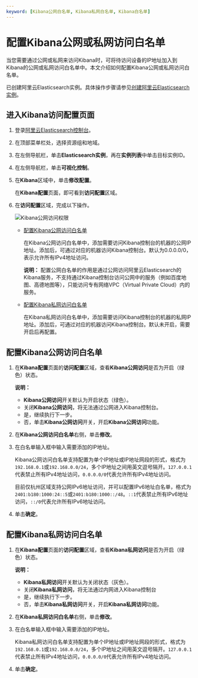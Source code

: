 ```yaml
---
keyword: [Kibana公网白名单, Kibana私网白名单, Kibana白名单]
---
```


# 配置Kibana公网或私网访问白名单

当您需要通过公网或私网来访问Kibana时，可将待访问设备的IP地址加入到Kibana的公网或私网访问白名单中。本文介绍如何配置Kibana公网或私网访问白名单。

已创建阿里云Elasticsearch实例。具体操作步骤请参见[创建阿里云Elasticsearch实例](/cn.zh-CN/快速入门/步骤一：创建实例/创建阿里云Elasticsearch实例.md)。

## 进入Kibana访问配置页面

1.  登录[阿里云Elasticsearch控制台](https://elasticsearch.console.aliyun.com/#/home)。

2.  在顶部菜单栏处，选择资源组和地域。

3.  在左侧导航栏，单击**Elasticsearch实例**，再在**实例列表**中单击目标实例ID。

4.  在左侧导航栏，单击**可视化控制**。

5.  在**Kibana**区域中，单击**修改配置**。

    在**Kibana配置**页面，即可看到**访问配置**区域。

6.  在**访问配置**区域，完成以下操作。

    ![Kibana公网访问权限](https://static-aliyun-doc.oss-cn-hangzhou.aliyuncs.com/assets/img/zh-CN/4056359951/p49791.png)

    -   [配置Kibana公网访问白名单](#section_ovn_tjs_bcm)

        在Kibana公网访问白名单中，添加需要访问Kibana控制台的机器的公网IP地址。添加后，可通过对应的机器访问Kibana控制台。默认为0.0.0.0/0，表示允许所有IPv4地址访问。

        **说明：** 配置公网白名单的作用是通过公网访问阿里云Elasticsearch的Kibana服务，不支持通过Kibana控制台访问公网中的服务（例如百度地图、高德地图等），只能访问专有网络VPC（Virtual Private Cloud）内的服务。

    -   [配置Kibana私网访问白名单](#section_ahf_n6m_1o4)

        在Kibana私网访问白名单中，添加需要访问Kibana控制台的机器的私网IP地址。添加后，可通过对应的机器访问Kibana控制台。默认未开启，需要开启后再配置。


## 配置Kibana公网访问白名单

1.  在**Kibana配置**页面的**访问配置**区域，查看**Kibana公网访问**是否为开启（绿色）状态。

    **说明：**

    -   **Kibana公网访问**开关默认为开启状态（绿色）。
    -   关闭**Kibana公网访问**，将无法通过公网进入Kibana控制台。
    -   是，继续执行下一步。
    -   否，单击**Kibana公网访问**开关，开启**Kibana公网访问**功能。
2.  在**Kibana公网访问白名单**右侧，单击**修改**。

3.  在白名单输入框中输入需要添加的IP地址。

    Kibana公网访问白名单支持配置为单个IP地址或IP地址网段的形式，格式为`192.168.0.1`或`192.168.0.0/24`，多个IP地址之间用英文逗号隔开。`127.0.0.1`代表禁止所有IPv4地址访问，`0.0.0.0/0`代表允许所有IPv4地址访问。

    目前仅杭州区域支持公网IPv6地址访问，并可以配置IPv6地址白名单，格式为`2401:b180:1000:24::5`或`2401:b180:1000::/48`。`::1`代表禁止所有IPv6地址访问，`::/0`代表允许所有IPv6地址访问。

4.  单击**确定**。


## 配置Kibana私网访问白名单

1.  在**Kibana配置**页面的**访问配置**区域，查看**Kibana私网访问**是否为开启（绿色）状态。

    **说明：**

    -   **Kibana私网访问**开关默认为关闭状态（灰色）。
    -   关闭**Kibana私网访问**，将无法通过内网进入Kibana控制台
    -   是，继续执行下一步。
    -   否，单击**Kibana私网访问**开关，开启**Kibana私网访问**功能。
2.  在**Kibana私网访问白名单**右侧，单击**修改**。

3.  在白名单输入框中输入需要添加的IP地址。

    Kibana私网访问白名单支持配置为单个IP地址或IP地址网段的形式，格式为`192.168.0.1`或`192.168.0.0/24`，多个IP地址之间用英文逗号隔开。`127.0.0.1`代表禁止所有IPv4地址访问，`0.0.0.0/0`代表允许所有IPv4地址访问。

4.  单击**确定**。



